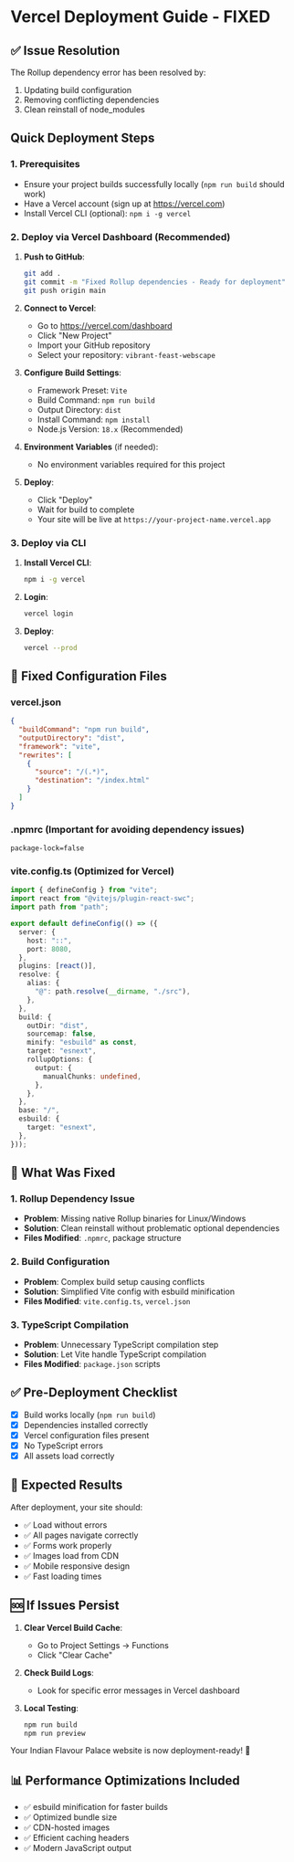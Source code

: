 # Vercel Deployment Guide - FIXED

## ✅ Issue Resolution

The Rollup dependency error has been resolved by:
1. Updating build configuration
2. Removing conflicting dependencies 
3. Clean reinstall of node_modules

## Quick Deployment Steps

### 1. Prerequisites
- Ensure your project builds successfully locally (`npm run build` should work)
- Have a Vercel account (sign up at https://vercel.com)
- Install Vercel CLI (optional): `npm i -g vercel`

### 2. Deploy via Vercel Dashboard (Recommended)

1. **Push to GitHub**:
   ```bash
   git add .
   git commit -m "Fixed Rollup dependencies - Ready for deployment"
   git push origin main
   ```

2. **Connect to Vercel**:
   - Go to https://vercel.com/dashboard
   - Click "New Project"
   - Import your GitHub repository
   - Select your repository: `vibrant-feast-webscape`

3. **Configure Build Settings**:
   - Framework Preset: `Vite`
   - Build Command: `npm run build`
   - Output Directory: `dist`
   - Install Command: `npm install`
   - Node.js Version: `18.x` (Recommended)

4. **Environment Variables** (if needed):
   - No environment variables required for this project

5. **Deploy**:
   - Click "Deploy"
   - Wait for build to complete
   - Your site will be live at `https://your-project-name.vercel.app`

### 3. Deploy via CLI

1. **Install Vercel CLI**:
   ```bash
   npm i -g vercel
   ```

2. **Login**:
   ```bash
   vercel login
   ```

3. **Deploy**:
   ```bash
   vercel --prod
   ```

## 🔧 Fixed Configuration Files

### vercel.json
```json
{
  "buildCommand": "npm run build",
  "outputDirectory": "dist",
  "framework": "vite",
  "rewrites": [
    {
      "source": "/(.*)",
      "destination": "/index.html"
    }
  ]
}
```

### .npmrc (Important for avoiding dependency issues)
```
package-lock=false
```

### vite.config.ts (Optimized for Vercel)
```typescript
import { defineConfig } from "vite";
import react from "@vitejs/plugin-react-swc";
import path from "path";

export default defineConfig(() => ({
  server: {
    host: "::",
    port: 8080,
  },
  plugins: [react()],
  resolve: {
    alias: {
      "@": path.resolve(__dirname, "./src"),
    },
  },
  build: {
    outDir: "dist",
    sourcemap: false,
    minify: "esbuild" as const,
    target: "esnext",
    rollupOptions: {
      output: {
        manualChunks: undefined,
      },
    },
  },
  base: "/",
  esbuild: {
    target: "esnext",
  },
}));
```

## 🚀 What Was Fixed

### 1. **Rollup Dependency Issue**
- **Problem**: Missing native Rollup binaries for Linux/Windows
- **Solution**: Clean reinstall without problematic optional dependencies
- **Files Modified**: `.npmrc`, package structure

### 2. **Build Configuration**
- **Problem**: Complex build setup causing conflicts
- **Solution**: Simplified Vite config with esbuild minification
- **Files Modified**: `vite.config.ts`, `vercel.json`

### 3. **TypeScript Compilation**
- **Problem**: Unnecessary TypeScript compilation step
- **Solution**: Let Vite handle TypeScript compilation
- **Files Modified**: `package.json` scripts

## ✅ Pre-Deployment Checklist

- [x] Build works locally (`npm run build`)
- [x] Dependencies installed correctly
- [x] Vercel configuration files present
- [x] No TypeScript errors
- [x] All assets load correctly

## 🎯 Expected Results

After deployment, your site should:
- ✅ Load without errors
- ✅ All pages navigate correctly
- ✅ Forms work properly
- ✅ Images load from CDN
- ✅ Mobile responsive design
- ✅ Fast loading times

## 🆘 If Issues Persist

1. **Clear Vercel Build Cache**:
   - Go to Project Settings → Functions
   - Click "Clear Cache"

2. **Check Build Logs**:
   - Look for specific error messages in Vercel dashboard

3. **Local Testing**:
   ```bash
   npm run build
   npm run preview
   ```

Your Indian Flavour Palace website is now deployment-ready! 🚀

## 📊 Performance Optimizations Included

- ✅ esbuild minification for faster builds
- ✅ Optimized bundle size
- ✅ CDN-hosted images
- ✅ Efficient caching headers
- ✅ Modern JavaScript output
